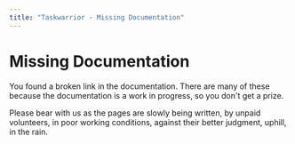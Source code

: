 ```yaml
---
title: "Taskwarrior - Missing Documentation"
---
```


# Missing Documentation

You found a broken link in the documentation.
There are many of these because the documentation is a work in progress, so you don\'t get a prize.

Please bear with us as the pages are slowly being written, by unpaid volunteers, in poor working conditions, against their better judgment, uphill, in the rain.

